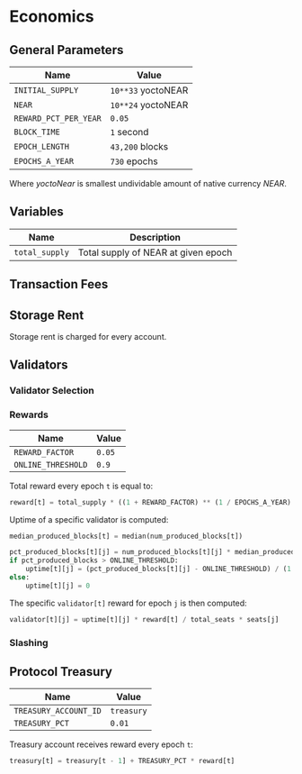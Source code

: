 # Economics

## General Parameters

| Name | Value |
| - | - |
| `INITIAL_SUPPLY` | `10**33` yoctoNEAR |
| `NEAR` | `10**24` yoctoNEAR |
| `REWARD_PCT_PER_YEAR` | `0.05` |
| `BLOCK_TIME` | `1` second |
| `EPOCH_LENGTH` | `43,200` blocks |
| `EPOCHS_A_YEAR` | `730` epochs |

Where *yoctoNear* is smallest undividable amount of native currency *NEAR*.

## Variables

| Name | Description |
| - | - |
| `total_supply` | Total supply of NEAR at given epoch |

## Transaction Fees



## Storage Rent

Storage rent is charged for every account.

## Validators

### Validator Selection

### Rewards

| Name | Value |
| - | - |
| `REWARD_FACTOR` | `0.05` |
| `ONLINE_THRESHOLD` | `0.9` |

Total reward every epoch `t` is equal to:
```python
reward[t] = total_supply * ((1 + REWARD_FACTOR) ** (1 / EPOCHS_A_YEAR) - 1)
```

Uptime of a specific validator is computed:

```python
median_produced_blocks[t] = median(num_produced_blocks[t])

pct_produced_blocks[t][j] = num_produced_blocks[t][j] * median_produced_blocks[t]
if pct_produced_blocks > ONLINE_THRESHOLD:
    uptime[t][j] = (pct_produced_blocks[t][j] - ONLINE_THRESHOLD) / (1 - ONLINE_THRESHOLD)
else:
    uptime[t][j] = 0
```

The specific `validator[t]` reward for epoch `j` is then computed:

```python
validator[t][j] = uptime[t][j] * reward[t] / total_seats * seats[j]
```

### Slashing

## Protocol Treasury

| Name | Value |
| - | - |
| `TREASURY_ACCOUNT_ID` | `treasury` |
| `TREASURY_PCT` | `0.01` |

Treasury account receives reward every epoch `t`:

```python
treasury[t] = treasury[t - 1] + TREASURY_PCT * reward[t]
```
